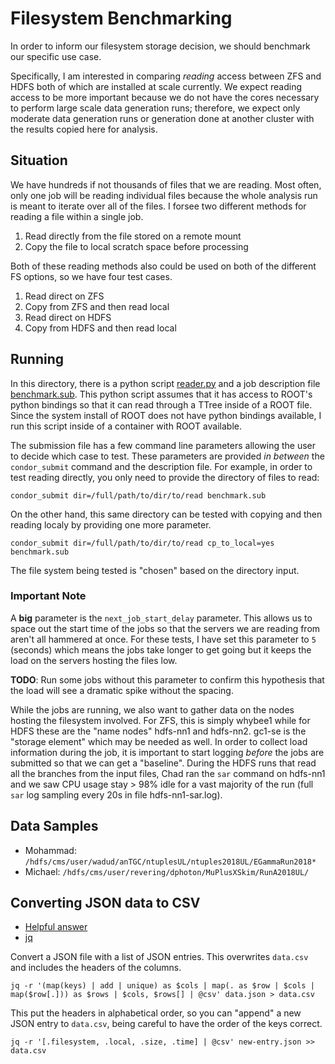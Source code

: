 # Filesystem Benchmarking
In order to inform our filesystem storage decision, we should benchmark our specific use case.

Specifically, I am interested in comparing _reading_ access between ZFS and HDFS both of which are installed at scale currently.
We expect reading access to be more important because we do not have the cores necessary to perform large scale data generation runs;
therefore, we expect only moderate data generation runs or generation done at another cluster with the results copied here for analysis.

## Situation
We have hundreds if not thousands of files that we are reading. 
Most often, only one job will be reading individual files because the whole analysis run is meant to iterate over all of the files.
I forsee two different methods for reading a file within a single job.
1. Read directly from the file stored on a remote mount
2. Copy the file to local scratch space before processing

Both of these reading methods also could be used on both of the different FS options, so we have four test cases.
1. Read direct on ZFS
2. Copy from ZFS and then read local
3. Read direct on HDFS
4. Copy from HDFS and then read local

## Running
In this directory, there is a python script [reader.py](reader.py) and a job description file [benchmark.sub](benchmark.sub). This python script assumes that it has access to ROOT's python bindings so that it can read through a TTree inside of a ROOT file. Since the system install of ROOT does not have python bindings available, I run this script inside of a container with ROOT available.

The submission file has a few command line parameters allowing the user to decide which case to test. These parameters are provided _in between_ the `condor_submit` command and the description file.
For example, in order to test reading directly, you only need to provide the directory of files to read:
```
condor_submit dir=/full/path/to/dir/to/read benchmark.sub
```
On the other hand, this same directory can be tested with copying and then reading localy by providing one more parameter.
```
condor_submit dir=/full/path/to/dir/to/read cp_to_local=yes benchmark.sub
```
The file system being tested is "chosen" based on the directory input.

### Important Note
A **big** parameter is the `next_job_start_delay` parameter. This allows us to space out the start time of the jobs so that the servers we are reading from aren't all hammered at once. For these tests, I have set this parameter to `5` (seconds) which means the jobs take longer to get going but it keeps the load on the servers hosting the files low.

**TODO**: Run some jobs without this parameter to confirm this hypothesis that the load will see a dramatic spike without the spacing.

While the jobs are running, we also want to gather data on the nodes hosting the filesystem involved.
For ZFS, this is simply whybee1 while for HDFS these are the "name nodes" hdfs-nn1 and hdfs-nn2. gc1-se is the "storage element" which may be needed as well.
In order to collect load information during the job, it is important to start logging _before_ the jobs are submitted so that we can get a "baseline". During the HDFS runs that read all the branches from the input files, Chad ran the `sar` command on hdfs-nn1 and we saw CPU usage stay > 98% idle for a vast majority of the run (full `sar` log sampling every 20s in file hdfs-nn1-sar.log).


## Data Samples
- Mohammad: `/hdfs/cms/user/wadud/anTGC/ntuplesUL/ntuples2018UL/EGammaRun2018*`
- Michael: `/hdfs/cms/user/revering/dphoton/MuPlusXSkim/RunA2018UL/`

## Converting JSON data to CSV
- [Helpful answer](https://stackoverflow.com/a/32965227/17617632)
- [jq](https://stedolan.github.io/jq/manual/)

Convert a JSON file with a list of JSON entries. This overwrites `data.csv` and includes the headers of the columns.
```
jq -r '(map(keys) | add | unique) as $cols | map(. as $row | $cols | map($row[.])) as $rows | $cols, $rows[] | @csv' data.json > data.csv
```
This put the headers in alphabetical order, so you can "append" a new JSON entry to `data.csv`, being careful to have the order of the keys correct.
```
jq -r '[.filesystem, .local, .size, .time] | @csv' new-entry.json >> data.csv
```
